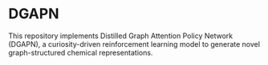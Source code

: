 # DGAPN
This repository implements Distilled Graph Attention Policy Network (DGAPN), a curiosity-driven reinforcement learning model to generate novel graph-structured chemical representations.
